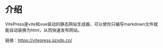 # 介绍

VitePress是vite和vue驱动的静态网站生成器，可以使你只编写markdown文件就能自动装换为html，从而快速发布网站。

链接：https://vitepress.qzxdp.cn/
